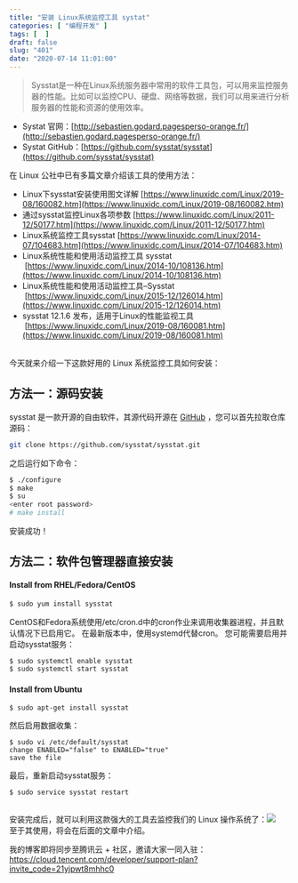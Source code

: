 ```yaml
---
title: "安装 Linux系统监控工具 systat"
categories: [ "编程开发" ]
tags: [  ]
draft: false
slug: "401"
date: "2020-07-14 11:01:00"
---
```


> Sysstat是一种在Linux系统服务器中常用的软件工具包，可以用来监控服务器的性能。比如可以监控CPU、硬盘、网络等数据，我们可以用来进行分析服务器的性能和资源的使用效率。

- Systat 官网：[http://sebastien.godard.pagesperso-orange.fr/](http://sebastien.godard.pagesperso-orange.fr/)
- Systat GitHub：[https://github.com/sysstat/sysstat](https://github.com/sysstat/sysstat)

在 Linux 公社中已有多篇文章介绍该工具的使用方法：

- Linux下sysstat安装使用图文详解 [https://www.linuxidc.com/Linux/2019-08/160082.htm](https://www.linuxidc.com/Linux/2019-08/160082.htm)
- 通过sysstat监控Linux各项参数 [https://www.linuxidc.com/Linux/2011-12/50177.htm](https://www.linuxidc.com/Linux/2011-12/50177.htm)
- Linux系统监控工具sysstat [https://www.linuxidc.com/Linux/2014-07/104683.htm](https://www.linuxidc.com/Linux/2014-07/104683.htm)
- Linux系统性能和使用活动监控工具 sysstat  [https://www.linuxidc.com/Linux/2014-10/108136.htm](https://www.linuxidc.com/Linux/2014-10/108136.htm)
- Linux系统性能和使用活动监控工具–Sysstat  [https://www.linuxidc.com/Linux/2015-12/126014.htm](https://www.linuxidc.com/Linux/2015-12/126014.htm)
- sysstat 12.1.6 发布，适用于Linux的性能监视工具  [https://www.linuxidc.com/Linux/2019-08/160081.htm](https://www.linuxidc.com/Linux/2019-08/160081.htm)


<br />今天就来介绍一下这款好用的 Linux 系统监控工具如何安装：
<a name="oZXYS"></a>
## 方法一：源码安装
sysstat 是一款开源的自由软件，其源代码开源在 [GitHub](https://github.com/sysstat/sysstat) ，您可以首先拉取仓库源码：
```bash
git clone https://github.com/sysstat/sysstat.git
```
之后运行如下命令：
```bash
$ ./configure
$ make
$ su
<enter root password>
# make install
```
安装成功！
<a name="5QLfZ"></a>
## 方法二：软件包管理器直接安装
<a name="LfkId"></a>
#### Install from RHEL/Fedora/CentOS
```bash
$ sudo yum install sysstat
```
CentOS和Fedora系统使用/etc/cron.d中的cron作业来调用收集器进程，并且默认情况下已启用它。 在最新版本中，使用systemd代替cron。 您可能需要启用并启动sysstat服务：
```bash
$ sudo systemctl enable sysstat
$ sudo systemctl start sysstat
```
<a name="wci50"></a>
#### Install from Ubuntu
```
$ sudo apt-get install sysstat
```
然后启用数据收集：
```
$ sudo vi /etc/default/sysstat
change ENABLED="false" to ENABLED="true"
save the file
```
最后，重新启动sysstat服务：
```
$ sudo service sysstat restart
```

<br />安装完成后，就可以利用这款强大的工具去监控我们的 Linux 操作系统了：[![](https://github.com/sysstat/sysstat/raw/master/images/color_output.png)](https://github.com/sysstat/sysstat/blob/master/images/color_output.png)<br />至于其使用，将会在后面的文章中介绍。

我的博客即将同步至腾讯云 + 社区，邀请大家一同入驻：https://cloud.tencent.com/developer/support-plan?invite_code=21yjpwt8mhhc0